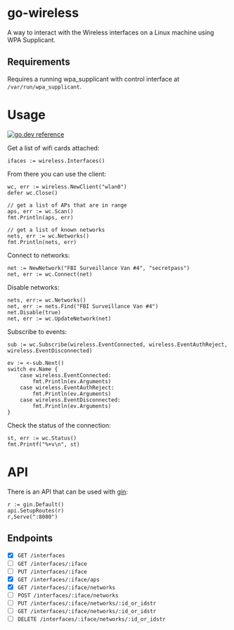 # go-wireless

A way to interact with the Wireless interfaces on a Linux machine using WPA Supplicant.

## Requirements

Requires a running wpa_supplicant with control interface at `/var/run/wpa_supplicant`.

# Usage

[![go.dev reference](https://img.shields.io/badge/go.dev-reference-007d9c?logo=go&logoColor=white&style=flat-square)](https://pkg.go.dev/github.com/theojulienne/go-wireless)

Get a list of wifi cards attached:

```golang
ifaces := wireless.Interfaces()
```

From there you can use the client:

```golang
wc, err := wireless.NewClient("wlan0")
defer wc.Close()

// get a list of APs that are in range
aps, err := wc.Scan()
fmt.Println(aps, err)

// get a list of known networks
nets, err := wc.Networks()
fmt.Println(nets, err)
```

Connect to networks:

```golang
net := NewNetwork("FBI Surveillance Van #4", "secretpass")
net, err := wc.Connect(net)
```

Disable networks:

```golang
nets, err:= wc.Networks()
net, err := nets.Find("FBI Surveillance Van #4")
net.Disable(true)
net, err := wc.UpdateNetwork(net)
```

Subscribe to events:

```golang
sub := wc.Subscribe(wireless.EventConnected, wireless.EventAuthReject, wireless.EventDisconnected)

ev := <-sub.Next()
switch ev.Name {
	case wireless.EventConnected:
		fmt.Println(ev.Arguments)
	case wireless.EventAuthReject:
		fmt.Println(ev.Arguments)
	case wireless.EventDisconnected:
		fmt.Println(ev.Arguments)
}
```

Check the status of the connection:

```golang
st, err := wc.Status()
fmt.Printf("%+v\n", st)
```

# API

There is an API that can be used with [gin](https://github.com/gin-gonic/gin):

```golang
r := gin.Default()
api.SetupRoutes(r)
r,Serve(":8080")
```

## Endpoints

- [x] `GET /interfaces`
- [ ] `GET /interfaces/:iface`
- [ ] `PUT /interfaces/:iface`
- [x] `GET /interfaces/:iface/aps`
- [x] `GET /interfaces/:iface/networks`
- [ ] `POST /interfaces/:iface/networks`
- [ ] `PUT /interfaces/:iface/networks/:id_or_idstr`
- [ ] `GET /interfaces/:iface/networks/:id_or_idstr`
- [ ] `DELETE /interfaces/:iface/networks/:id_or_idstr`